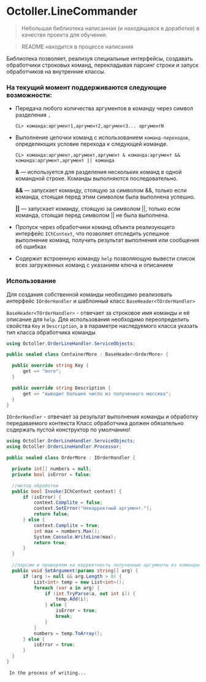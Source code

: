 # Octoller.LineCommander
> Небольшая библиотека написанная (и находящаяся в доработке) в качестве проекта для обучения.

> README находится в процессе написания

Библиотека позволяет, реализуя специальные интерфейсы, создавать обработчики строковых команд, перекладывая парсинг строки и запуск обработчиков на внутренние классы. 

### На текущий момент поддерживаются следующие возможности:
* Передача любого количества аргументов в команду через символ разделения `,`

      CL> команда:аргумент1,аргумент2,аргумент3... аргументN
      

* Выполнение цепочки команд с использованием `команд-переходов`, определяющих условие перехода к следующей команде. 
 
      CL> команда:аргумент,аргумент,аргумент & команда:аргумент && команда:аргумент,аргумент || команда  
       
  **&**  — используется для разделения нескольких команд в одной командной строке. Команды выполняются последовательно.

  **&&** — запускает команду, стоящую за символом &&, только если команда, стоящая перед этим символом была выполнена успешно.

  **||** — запускает команду, стоящую за символом ||, только если команда, стоящая перед символом || не была выполнена.
  
  
* Пропуск через обработчики команд объекта реализующего интерфейс `IChContext`, что позволяет отследить успешное выполнение команд, получить результат выполнения или сообщения об ошибках

* Содержит встроенную команду `help` позволяющую вывести список всех загруженных команд с указанием ключа и описанием

### Использование
Для создания собственной команды необходимо реализовать интерфейс `IOrderHandler` и шаблонный класс `BaseHeader<TOrderHandler>`

`BaseHeader<TOrderHandler>` - отвечает за строковое имя команды и её описание для `help`.
Для использования необходимо переопределить свойства `Key` и `Description`, а в параметре наследуемого класса указать тип класса обработчика команды

```C#
using Octoller.OrderLineHandler.ServiceObjects;

public sealed class ContainerMore : BaseHeader<OrderMore> {

  public override string Key {
      get => "more";
  }

  public override string Description {
      get => "выводит большее число из полученного массива";
  }
}
```

`IOrderHandler` - отвечает за результат выполнения команды и обработку передаваемого контекста
Класс обработчика должен обязательно содержать пустой конструктор по умолчанию!

```C#
using Octoller.OrderLineHandler.ServiceObjects;
using Octoller.OrderLineHandler.Processor;

public sealed class OrderMore : IOrderHandler {

  private int[] numbers = null;
  private bool isError = false;

  //метод обработки
  public bool Invoke(IChContext context) {
      if (isError) {
          context.Complite = false;
          context.SetError("Некорректный аргумент.");
          return false;
      } else {
          context.Complite = true;
          int max = numbers.Max();
          System.Console.WriteLine(max);
          return true;
      }
  }

  //парсим и проверяем на корректность полученные аргументы из командной строки
  public void SetArgument(params string[] arg) {
      if (arg != null && arg.Length > 0) {
          List<int> temp = new List<int>();
          foreach (var a in arg) {
              if (int.TryParse(a, out int i)) {
                  temp.Add(i);
              } else {
                  isError = true;
                  break;
              }
          }
          numbers = temp.ToArray();
      } else {
          isError = true;
      }
  }
}
```

     In the process of writing...

